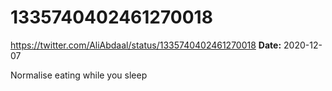 # 1335740402461270018
https://twitter.com/AliAbdaal/status/1335740402461270018
**Date:** 2020-12-07

Normalise eating while you sleep

